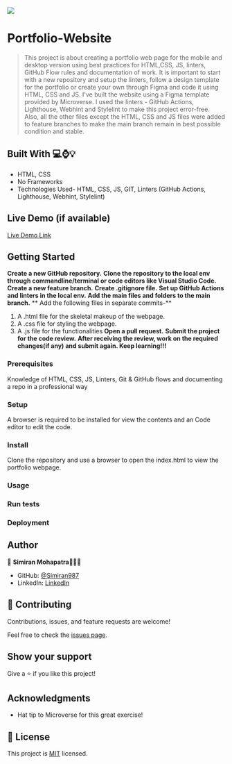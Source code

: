 ![](https://img.shields.io/badge/Microverse-blueviolet)
# Portfolio-Website


> This project is about creating a portfolio web page for the mobile and desktop version using best practices for HTML,CSS, JS, linters, GitHub Flow rules and documentation of work. It is important to start with a new repository and setup the linters, follow a design template for the portfolio or create your own through Figma and code it using HTML, CSS and JS. I've built the website using a Figma template provided by Microverse.
       I used the linters - GitHub Actions, Lighthouse, Webhint and Stylelint to make this project error-free. Also, all the other files except the HTML, CSS and JS files were added to feature branches to make the main branch remain in best possible condition and stable.
   
## Built With 💻⌚️💡

- HTML, CSS
- No Frameworks
- Technologies Used- HTML, CSS, JS, GIT, Linters (GitHub Actions, Lighthouse, Webhint, Stylelint)


## Live Demo (if available)


[Live Demo Link](https://simiran987.github.io/Portfolio-Website-Project/)

## Getting Started
**Create a new GitHub repository.**
**Clone the repository to the local env through commandline/terminal or code editors like Visual Studio Code.**
**Create a new feature branch.**
**Create .gitignore file.**
**Set up GitHub Actions and linters in the local env.**
**Add the main files and folders to the main branch.**
** Add the following files in separate commits-**
1. A .html file for the skeletal makeup of the webpage.
2. A .css file for styling the webpage.
3. A .js file for the functionalities
**Open a pull request.**
**Submit the project for the code review.**
**After receiving the review, work on the required changes(if any) and submit again. Keep learning!!!**

### Prerequisites
Knowledge of HTML, CSS, JS, Linters, Git & GitHub flows and documenting a repo in a professional way

### Setup
A browser is required to be installed for view the contents and an Code editor to edit the code.

### Install
Clone the repository and use a browser to open the index.html to view the portfolio webpage.

### Usage

### Run tests

### Deployment

## Author

👤 **Simiran Mohapatra**👩🏻‍💼

- GitHub: [@Simiran987](https://github.com/Simiran987)
- LinkedIn: [LinkedIn](https://linkedin.com/in/simiran-mohapatra)


## 🤝 Contributing

Contributions, issues, and feature requests are welcome!

Feel free to check the [issues page](../../issues/).


## Show your support

Give a ⭐️ if you like this project!

## Acknowledgments

- Hat tip to Microverse for this great exercise!

## 📝 License

This project is [MIT](./MIT.md) licensed.

